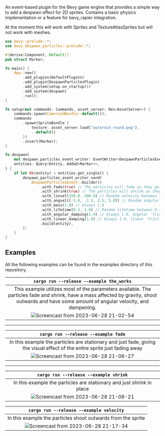 An event-based plugin for the Bevy game engine that provides a simple way to add a despawn effect for 2D sprites. 
Contains a basic physics implementation or a feature for bevy_rapier integration.

At the moment this will work with Sprites and TextureAtlasSprites but will not work with meshes. 

```rust
use bevy::prelude::*;
use bevy_despawn_particles::prelude::*;

#[derive(Component, Default)]
pub struct Marker;

fn main() {
    App::new()
        .add_plugins(DefaultPlugins)
        .add_plugin(DespawnParticlesPlugin)
        .add_system(setup.on_startup())
        .add_system(despawn)
        .run();
}

fn setup(mut commands: Commands, asset_server: Res<AssetServer>) {
    commands.spawn(Camera2dBundle::default());
    commands
        .spawn(SpriteBundle {
            texture: asset_server.load("asteroid_round.png"),
            ..default()
        })
        .insert(Marker);
}

fn despawn(
    mut despawn_particles_event_writer: EventWriter<DespawnParticlesEvent>,
    entities: Query<Entity, Added<Marker>>,
) {
    if let Ok(entity) = entities.get_single() {
        despawn_particles_event_writer.send(
            DespawnParticlesEvent::builder()
                .with_fade(true) // The particles will fade as they get closer to expiration
                .with_shrink(true) // The particles will shrink as they get closer to expiration
                .with_linvel(150.0..300.0) // Random velocity between 150.0 and 300.0
                .with_angvel([-5.0, -2.5, 2.5, 5.0]) // Random angular velocity from the given list
                .with_mass(1.0) // Always 1.0
                .with_lifetime(0.3..1.0) // Random lifetime between 0.3 and 1.0
                .with_angular_damping(1.0) // Always 1.0, angular 'friction' that decelerates the particle
                .with_linear_damping(1.0) // Always 1.0, linear 'friction' that decelerates the particle
                .build(entity),
        );
    }
}

```


## Examples
All the following examples can be found in the examples directory of this repository.

| `cargo run --release --example the_works`| 
|:--:|
| This example utilizes most of the parameters available. The particles fade and shrink, have a mass affected by gravity, shoot outwards and have some amount of angular velocity, and dampening.  |
|![Screencast from 2023-06-28 21-02-54](https://github.com/bilowik/bevy_despawn_particles/assets/43679332/34e41811-261d-494d-92fd-2ef1002185fd)|

___

| `cargo run --release --example fade` | 
|:--:|
| In this example the particles are stationary and just fade, giving the visual effect of the entire sprite just fading away |
|![Screencast from 2023-06-28 21-06-27](https://github.com/bilowik/bevy_despawn_particles/assets/43679332/4625ec7a-14b4-465b-8767-64ffa5de61c5)|
___

| `cargo run --release --example shrink` |
|:--:|
| In this example the particles are stationary and just shrink in place |
|![Screencast from 2023-06-28 21-08-21](https://github.com/bilowik/bevy_despawn_particles/assets/43679332/28c916b6-7c28-49d8-98e1-28730ebd40d9)|


| `cargo run --release --example velocity` |
|:--:|
| In this example the particles shoot outwards from the sprite |
|![Screencast from 2023-06-28 21-17-34](https://github.com/bilowik/bevy_despawn_particles/assets/43679332/84279fc8-e823-474a-9549-e84dfad6cb9c)|

